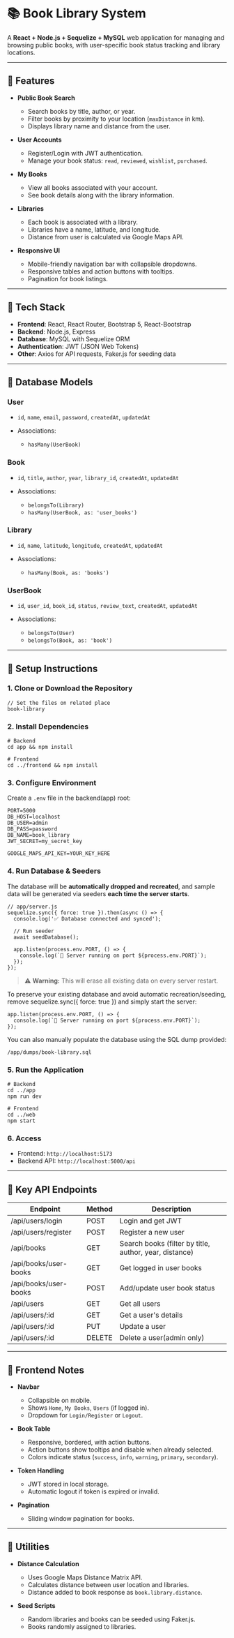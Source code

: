 # 📚 Book Library System

A **React + Node.js + Sequelize + MySQL** web application for managing and browsing public books, with user-specific book status tracking and library locations.

---

## 🔹 Features

- **Public Book Search**

  - Search books by title, author, or year.
  - Filter books by proximity to your location (`maxDistance` in km).
  - Displays library name and distance from the user.

- **User Accounts**

  - Register/Login with JWT authentication.
  - Manage your book status: `read`, `reviewed`, `wishlist`, `purchased`.

- **My Books**

  - View all books associated with your account.
  - See book details along with the library information.

- **Libraries**

  - Each book is associated with a library.
  - Libraries have a name, latitude, and longitude.
  - Distance from user is calculated via Google Maps API.

- **Responsive UI**

  - Mobile-friendly navigation bar with collapsible dropdowns.
  - Responsive tables and action buttons with tooltips.
  - Pagination for book listings.

---

## 🔹 Tech Stack

- **Frontend**: React, React Router, Bootstrap 5, React-Bootstrap
- **Backend**: Node.js, Express
- **Database**: MySQL with Sequelize ORM
- **Authentication**: JWT (JSON Web Tokens)
- **Other**: Axios for API requests, Faker.js for seeding data

---

## 🔹 Database Models

### **User**

- `id`, `name`, `email`, `password`, `createdAt`, `updatedAt`
- Associations:

  - `hasMany(UserBook)`

### **Book**

- `id`, `title`, `author`, `year`, `library_id`, `createdAt`, `updatedAt`
- Associations:

  - `belongsTo(Library)`
  - `hasMany(UserBook, as: 'user_books')`

### **Library**

- `id`, `name`, `latitude`, `longitude`, `createdAt`, `updatedAt`
- Associations:

  - `hasMany(Book, as: 'books')`

### **UserBook**

- `id`, `user_id`, `book_id`, `status`, `review_text`, `createdAt`, `updatedAt`
- Associations:

  - `belongsTo(User)`
  - `belongsTo(Book, as: 'book')`

---

## 🔹 Setup Instructions

### 1. Clone or Download the Repository

```
// Set the files on related place
book-library
```

### 2. Install Dependencies

```
# Backend
cd app && npm install

# Frontend
cd ../frontend && npm install
```

### 3. Configure Environment

Create a `.env` file in the backend(app) root:

```
PORT=5000
DB_HOST=localhost
DB_USER=admin
DB_PASS=password
DB_NAME=book_library
JWT_SECRET=my_secret_key

GOOGLE_MAPS_API_KEY=YOUR_KEY_HERE
```

### 4. Run Database & Seeders

The database will be **automatically dropped and recreated**, and sample data will be generated via seeders **each time the server starts**.

```
// app/server.js
sequelize.sync({ force: true }).then(async () => {
  console.log('✅ Database connected and synced');

  // Run seeder
  await seedDatabase();

  app.listen(process.env.PORT, () => {
    console.log(`🚀 Server running on port ${process.env.PORT}`);
  });
});
```

> ⚠️ **Warning:** This will erase all existing data on every server restart.

To preserve your existing database and avoid automatic recreation/seeding, remove sequelize.sync({ force: true }) and simply start the server:

```
app.listen(process.env.PORT, () => {
  console.log(`🚀 Server running on port ${process.env.PORT}`);
});
```

You can also manually populate the database using the SQL dump provided:

```
/app/dumps/book-library.sql
```

### 5. Run the Application

```
# Backend
cd ../app
npm run dev

# Frontend
cd ../web
npm start
```

### 6. Access

- Frontend: `http://localhost:5173`
- Backend API: `http://localhost:5000/api`

---

## 🔹 Key API Endpoints

| Endpoint              | Method | Description                                            |
| --------------------- | ------ | ------------------------------------------------------ |
| /api/users/login      | POST   | Login and get JWT                                      |
| /api/users/register   | POST   | Register a new user                                    |
| /api/books            | GET    | Search books (filter by title, author, year, distance) |
| /api/books/user-books | GET    | Get logged in user books                               |
| /api/books/user-books | POST   | Add/update user book status                            |
| /api/users            | GET    | Get all users                                          |
| /api/users/:id        | GET    | Get a user's details                                   |
| /api/users/:id        | PUT    | Update a user                                          |
| /api/users/:id        | DELETE | Delete a user(admin only)                              |

---

## 🔹 Frontend Notes

- **Navbar**

  - Collapsible on mobile.
  - Shows `Home`, `My Books`, `Users` (if logged in).
  - Dropdown for `Login/Register` or `Logout`.

- **Book Table**

  - Responsive, bordered, with action buttons.
  - Action buttons show tooltips and disable when already selected.
  - Colors indicate status (`success`, `info`, `warning`, `primary`, `secondary`).

- **Token Handling**

  - JWT stored in local storage.
  - Automatic logout if token is expired or invalid.

- **Pagination**

  - Sliding window pagination for books.

---

## 🔹 Utilities

- **Distance Calculation**

  - Uses Google Maps Distance Matrix API.
  - Calculates distance between user location and libraries.
  - Distance added to book response as `book.library.distance`.

- **Seed Scripts**

  - Random libraries and books can be seeded using Faker.js.
  - Books randomly assigned to libraries.
